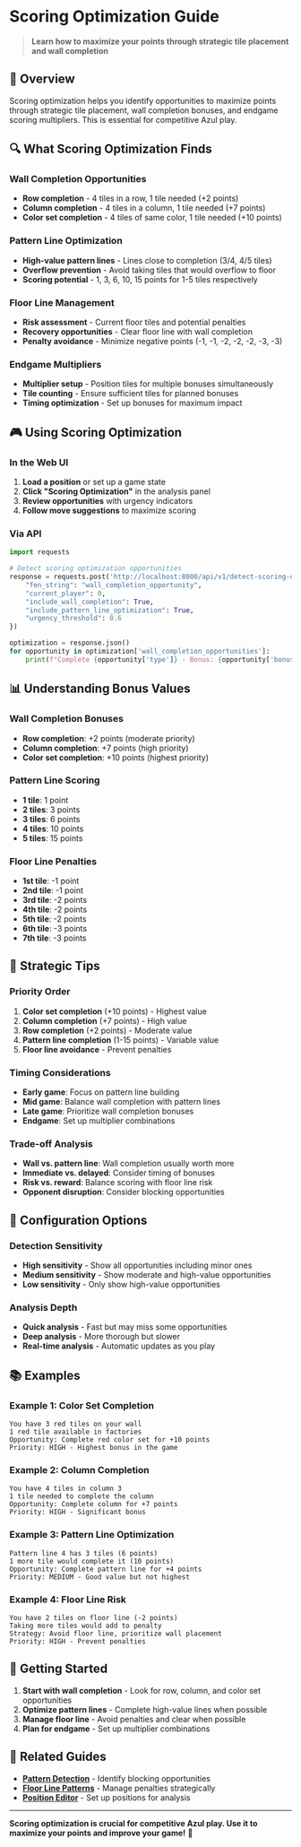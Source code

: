 # Scoring Optimization Guide

> **Learn how to maximize your points through strategic tile placement and wall completion**

## 🎯 **Overview**

Scoring optimization helps you identify opportunities to maximize points through strategic tile placement, wall completion bonuses, and endgame scoring multipliers. This is essential for competitive Azul play.

## 🔍 **What Scoring Optimization Finds**

### **Wall Completion Opportunities**
- **Row completion** - 4 tiles in a row, 1 tile needed (+2 points)
- **Column completion** - 4 tiles in a column, 1 tile needed (+7 points)
- **Color set completion** - 4 tiles of same color, 1 tile needed (+10 points)

### **Pattern Line Optimization**
- **High-value pattern lines** - Lines close to completion (3/4, 4/5 tiles)
- **Overflow prevention** - Avoid taking tiles that would overflow to floor
- **Scoring potential** - 1, 3, 6, 10, 15 points for 1-5 tiles respectively

### **Floor Line Management**
- **Risk assessment** - Current floor tiles and potential penalties
- **Recovery opportunities** - Clear floor line with wall completion
- **Penalty avoidance** - Minimize negative points (-1, -1, -2, -2, -2, -3, -3)

### **Endgame Multipliers**
- **Multiplier setup** - Position tiles for multiple bonuses simultaneously
- **Tile counting** - Ensure sufficient tiles for planned bonuses
- **Timing optimization** - Set up bonuses for maximum impact

## 🎮 **Using Scoring Optimization**

### **In the Web UI**
1. **Load a position** or set up a game state
2. **Click "Scoring Optimization"** in the analysis panel
3. **Review opportunities** with urgency indicators
4. **Follow move suggestions** to maximize scoring

### **Via API**
```python
import requests

# Detect scoring optimization opportunities
response = requests.post('http://localhost:8000/api/v1/detect-scoring-optimization', json={
    "fen_string": "wall_completion_opportunity",
    "current_player": 0,
    "include_wall_completion": True,
    "include_pattern_line_optimization": True,
    "urgency_threshold": 0.6
})

optimization = response.json()
for opportunity in optimization['wall_completion_opportunities']:
    print(f"Complete {opportunity['type']} - Bonus: {opportunity['bonus_points']}")
```

## 📊 **Understanding Bonus Values**

### **Wall Completion Bonuses**
- **Row completion**: +2 points (moderate priority)
- **Column completion**: +7 points (high priority)
- **Color set completion**: +10 points (highest priority)

### **Pattern Line Scoring**
- **1 tile**: 1 point
- **2 tiles**: 3 points
- **3 tiles**: 6 points
- **4 tiles**: 10 points
- **5 tiles**: 15 points

### **Floor Line Penalties**
- **1st tile**: -1 point
- **2nd tile**: -1 point
- **3rd tile**: -2 points
- **4th tile**: -2 points
- **5th tile**: -2 points
- **6th tile**: -3 points
- **7th tile**: -3 points

## 🎯 **Strategic Tips**

### **Priority Order**
1. **Color set completion** (+10 points) - Highest value
2. **Column completion** (+7 points) - High value
3. **Row completion** (+2 points) - Moderate value
4. **Pattern line completion** (1-15 points) - Variable value
5. **Floor line avoidance** - Prevent penalties

### **Timing Considerations**
- **Early game**: Focus on pattern line building
- **Mid game**: Balance wall completion with pattern lines
- **Late game**: Prioritize wall completion bonuses
- **Endgame**: Set up multiplier combinations

### **Trade-off Analysis**
- **Wall vs. pattern line**: Wall completion usually worth more
- **Immediate vs. delayed**: Consider timing of bonuses
- **Risk vs. reward**: Balance scoring with floor line risk
- **Opponent disruption**: Consider blocking opportunities

## 🔧 **Configuration Options**

### **Detection Sensitivity**
- **High sensitivity** - Show all opportunities including minor ones
- **Medium sensitivity** - Show moderate and high-value opportunities
- **Low sensitivity** - Only show high-value opportunities

### **Analysis Depth**
- **Quick analysis** - Fast but may miss some opportunities
- **Deep analysis** - More thorough but slower
- **Real-time analysis** - Automatic updates as you play

## 📚 **Examples**

### **Example 1: Color Set Completion**
```
You have 3 red tiles on your wall
1 red tile available in factories
Opportunity: Complete red color set for +10 points
Priority: HIGH - Highest bonus in the game
```

### **Example 2: Column Completion**
```
You have 4 tiles in column 3
1 tile needed to complete the column
Opportunity: Complete column for +7 points
Priority: HIGH - Significant bonus
```

### **Example 3: Pattern Line Optimization**
```
Pattern line 4 has 3 tiles (6 points)
1 more tile would complete it (10 points)
Opportunity: Complete pattern line for +4 points
Priority: MEDIUM - Good value but not highest
```

### **Example 4: Floor Line Risk**
```
You have 2 tiles on floor line (-2 points)
Taking more tiles would add to penalty
Strategy: Avoid floor line, prioritize wall placement
Priority: HIGH - Prevent penalties
```

## 🚀 **Getting Started**

1. **Start with wall completion** - Look for row, column, and color set opportunities
2. **Optimize pattern lines** - Complete high-value lines when possible
3. **Manage floor line** - Avoid penalties and clear when possible
4. **Plan for endgame** - Set up multiplier combinations

## 📖 **Related Guides**

- **[Pattern Detection](pattern-detection.md)** - Identify blocking opportunities
- **[Floor Line Patterns](floor-line-patterns.md)** - Manage penalties strategically
- **[Position Editor](../competitive/position-editor.md)** - Set up positions for analysis

---

**Scoring optimization is crucial for competitive Azul play. Use it to maximize your points and improve your game!** 🎯 